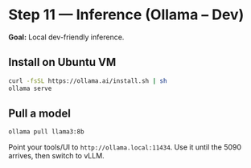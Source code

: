 # Step 11 — Inference (Ollama – Dev)
**Goal:** Local dev-friendly inference.

## Install on Ubuntu VM
```bash
curl -fsSL https://ollama.ai/install.sh | sh
ollama serve
```

## Pull a model
```bash
ollama pull llama3:8b
```

Point your tools/UI to `http://ollama.local:11434`. Use it until the 5090 arrives, then switch to vLLM.
